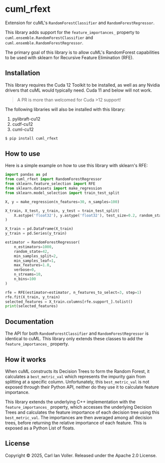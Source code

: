 # cuml_rfext
Extension for cuML's `RandomForestClassifier` and `RandomForestRegressor`.

This library adds support for the `feature_importances_` property to `cuml.ensemble.RandomForestClassifier` and `cuml.ensemble.RandomForestRegressor`.

The primary goal of this library is to allow cuML's RandomForest capabilities to be used with sklearn for Recursive Feature Elimination (RFE).

## Installation
This library requires the Cuda 12 Toolkit to be installed, as well as any Nvidia drivers that cuML would typically need. Cuda 11 and below will not work.
> A PR is more than welcomed for Cuda >12 support!

The following libraries will also be installed with this library:
1. pylibraft-cu12
2. cudf-cu12
3. cuml-cu12

```zsh
$ pip install cuml_rfext
```

## How to use
Here is a simple example on how to use this library with sklearn's RFE:
```python
import pandas as pd
from cuml_rfext import RandomForestRegressor
from sklearn.feature_selection import RFE
from sklearn.datasets import make_regression
from sklearn.model_selection import train_test_split

X, y = make_regression(n_features=30, n_samples=100)

X_train, X_test, y_train, y_test = train_test_split(
    X.astype('float32'), y.astype('float32'), test_size=0.2, random_state=42, shuffle=False
)

X_train = pd.DataFrame(X_train)
y_train = pd.Series(y_train)

estimator = RandomForestRegressor(
    n_estimators=1000,
    random_state=42,
    min_samples_split=2,
    min_samples_leaf=1,
    max_features=1.0,
    verbose=0,
    n_streams=10,
    n_bins=100
)

rfe = RFE(estimator=estimator, n_features_to_select=3, step=1)
rfe.fit(X_train, y_train)
selected_features = X_train.columns[rfe.support_].tolist()
print(selected_features)
```

## Documentation
The API for both `RandomForestClassifier` and `RandomForestRegressor` is identical to cuML. This library only extends these classes to add the `feature_importances_` property.

## How it works
When cuML constructs its Decision Trees to form the Random Forest, it calculates a `best_metric_val` which represents the impurity gain from splitting at a specific column. Unfortunately, this `best_metric_val` is not exposed through their Python API, neither do they use it to calculate feature importance.

This library extends the underlying C++ implementation with the `feature_importances_` property, which accesses the underlying Decision Trees and calculates the feature importance of each decision tree using this `best_metric_val`. The importances are then averaged among all decision trees, before returning the relative importance of each feature. This is exposed as a Python List of floats.

## License
Copyright © 2025, Carl Ian Voller. Released under the Apache 2.0 License.